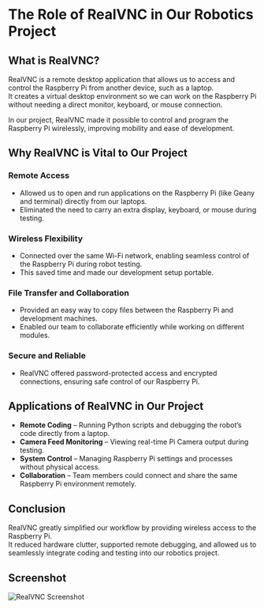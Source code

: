 # The Role of RealVNC in Our Robotics Project

## What is RealVNC?

RealVNC is a remote desktop application that allows us to access and control the Raspberry Pi from another device, such as a laptop.  
It creates a virtual desktop environment so we can work on the Raspberry Pi without needing a direct monitor, keyboard, or mouse connection.  

In our project, RealVNC made it possible to control and program the Raspberry Pi wirelessly, improving mobility and ease of development.

## Why RealVNC is Vital to Our Project

### Remote Access
- Allowed us to open and run applications on the Raspberry Pi (like Geany and terminal) directly from our laptops.  
- Eliminated the need to carry an extra display, keyboard, or mouse during testing.  

### Wireless Flexibility
- Connected over the same Wi-Fi network, enabling seamless control of the Raspberry Pi during robot testing.  
- This saved time and made our development setup portable.  

### File Transfer and Collaboration
- Provided an easy way to copy files between the Raspberry Pi and development machines.  
- Enabled our team to collaborate efficiently while working on different modules.  

### Secure and Reliable
- RealVNC offered password-protected access and encrypted connections, ensuring safe control of our Raspberry Pi.  

## Applications of RealVNC in Our Project

- **Remote Coding** – Running Python scripts and debugging the robot’s code directly from a laptop.  
- **Camera Feed Monitoring** – Viewing real-time Pi Camera output during testing.  
- **System Control** – Managing Raspberry Pi settings and processes without physical access.  
- **Collaboration** – Team members could connect and share the same Raspberry Pi environment remotely.  

## Conclusion

RealVNC greatly simplified our workflow by providing wireless access to the Raspberry Pi.  
It reduced hardware clutter, supported remote debugging, and allowed us to seamlessly integrate coding and testing into our robotics project.

## Screenshot

![RealVNC Screenshot](PUT-YOUR-DRIVE-EXPORT-LINK-HERE)
